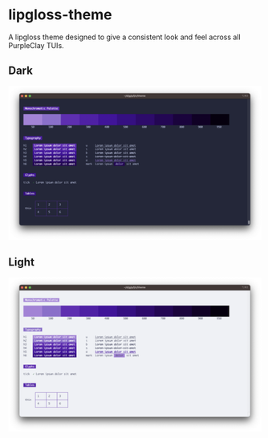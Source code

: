# lipgloss-theme

A lipgloss theme designed to give a consistent look and feel across all PurpleClay TUIs.

## Dark

![Dark Terminal Support](./images/dark-terminal.png)

## Light

![Light Terminal Support](./images/light-terminal.png)
